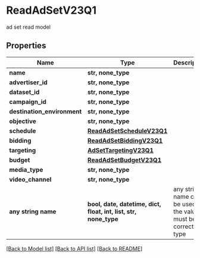 # ReadAdSetV23Q1

ad set read model

## Properties
Name | Type | Description | Notes
------------ | ------------- | ------------- | -------------
**name** | **str, none_type** |  | [optional] 
**advertiser_id** | **str, none_type** |  | [optional] 
**dataset_id** | **str, none_type** |  | [optional] 
**campaign_id** | **str, none_type** |  | [optional] 
**destination_environment** | **str, none_type** |  | [optional] 
**objective** | **str, none_type** |  | [optional] 
**schedule** | [**ReadAdSetScheduleV23Q1**](ReadAdSetScheduleV23Q1.md) |  | [optional] 
**bidding** | [**ReadAdSetBiddingV23Q1**](ReadAdSetBiddingV23Q1.md) |  | [optional] 
**targeting** | [**AdSetTargetingV23Q1**](AdSetTargetingV23Q1.md) |  | [optional] 
**budget** | [**ReadAdSetBudgetV23Q1**](ReadAdSetBudgetV23Q1.md) |  | [optional] 
**media_type** | **str, none_type** |  | [optional] 
**video_channel** | **str, none_type** |  | [optional] 
**any string name** | **bool, date, datetime, dict, float, int, list, str, none_type** | any string name can be used but the value must be the correct type | [optional]

[[Back to Model list]](../README.md#documentation-for-models) [[Back to API list]](../README.md#documentation-for-api-endpoints) [[Back to README]](../README.md)


